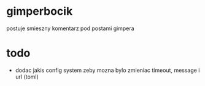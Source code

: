 # gimperbocik
postuje smieszny komentarz pod postami gimpera

# todo
- dodac jakis config system zeby mozna bylo zmieniac timeout, message i url (toml)
